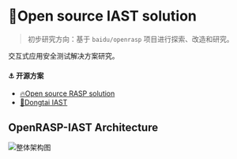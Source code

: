 # 👊Open source IAST solution

> 初步研究方向：基于 `baidu/openrasp` 项目进行探索、改造和研究。

交互式应用安全测试解决方案研究。

#### ⚓ 开源方案

- [🔥Open source RASP solution](https://github.com/baidu/openrasp)
- [🧨Dongtai IAST](https://github.com/HXSecurity/DongTai)

## OpenRASP-IAST Architecture

![整体架构图](https://github.com/openrasp-iast/.github/assets/87740076/2f453220-a7f9-4cc8-80a2-be7282d4e7b6)
